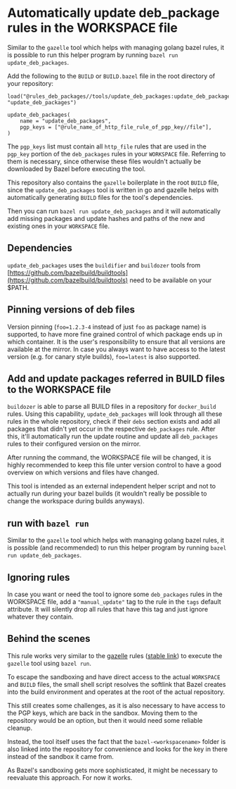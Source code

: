 # Automatically update deb_package rules in the WORKSPACE file
Similar to the `gazelle` tool which helps with managing golang bazel rules, it is possible to run this helper program by running `bazel run update_deb_packages`.

Add the following to the `BUILD` or `BUILD.bazel` file in the root directory of your repository:

```bzl
load("@rules_deb_packages//tools/update_deb_packages:update_deb_packages.bzl", "update_deb_packages")

update_deb_packages(
    name = "update_deb_packages",
    pgp_keys = ["@rule_name_of_http_file_rule_of_pgp_key//file"],
)
```

The `pgp_keys` list must contain all `http_file` rules that are used in the `pgp_key` portion of the `deb_packages` rules in your `WORKSPACE` file.
Referring to them is necessary, since otherwise these files wouldn't actually be downloaded by Bazel before executing the tool.

This repository also contains the `gazelle` boilerplate in the root `BUILD` file, since the `update_deb_packages` tool is written in go and gazelle helps with automatically generating `BUILD` files for the tool's dependencies.

Then you can run `bazel run update_deb_packages` and it will automatically add missing packages and update hashes and paths of the new and existing ones in your `WORKSPACE` file.

## Dependencies

`update_deb_packages` uses the `buildifier` and `buildozer` tools from [https://github.com/bazelbuild/buildtools](https://github.com/bazelbuild/buildtools) need to be available on your $PATH.

## Pinning versions of deb files

Version pinning (`foo=1.2.3-4` instead of just `foo` as package name) is supported, to have more fine grained control of which package ends up in which container.
It is the user's responsibility to ensure that all versions are available at the mirror.
In case you always want to have access to the latest version (e.g. for canary style builds), `foo=latest` is also supported.

## Add and update packages referred in BUILD files to the WORKSPACE file

`buildozer` is able to parse all BUILD files in a repository for `docker_build` rules.
Using this capability, `update_deb_packages` will look through all these rules in the whole repository, check if their `debs` section exists and add all packages that didn't yet occur in the respective `deb_packages` rule.
After this, it'll automatically run the update routine and update all `deb_packages` rules to their configured version on the mirror.

After running the command, the WORKSPACE file will be changed, it is highly recommended to keep this file unter version control to have a good overview on which versions and files have changed.

This tool is intended as an external independent helper script and not to actually run during your bazel builds (it wouldn't really be possible to change the workspace during builds anyways).

## run with `bazel run`

Similar to the `gazelle` tool which helps with managing golang bazel rules, it is possible (and recommended) to run this helper program by running `bazel run update_deb_packages`.

## Ignoring rules

In case you want or need the tool to ignore some `deb_packages` rules in the WORKSPACE file, add a `"manual_update"` tag to the rule in the `tags` default attribute. It will silently drop all rules that have this tag and just ignore whatever they contain.

## Behind the scenes

This rule works very similar to the [gazelle](https://github.com/bazelbuild/rules_go/blob/master/go/private/tools/gazelle.bzl) rules ([stable link](https://github.com/bazelbuild/rules_go/blob/ee1fef7ec1379fcf36c002fd3ac0d00d940b147e/go/private/tools/gazelle.bzl)) to execute the `gazelle` tool using `bazel run`.

To escape the sandboxing and have direct access to the actual `WORKSPACE` and `BUILD` files, the small shell script resolves the softlink that Bazel creates into the build environment and operates at the root of the actual repository.

This still creates some challenges, as it is also necessary to have access to the PGP keys, which are back in the sandbox.
Moving them to the repository would be an option, but then it would need some reliable cleanup.

Instead, the tool itself uses the fact that the `bazel-<workspacename>` folder is also linked into the repository for convenience and looks for the key in there instead of the sandbox it came from.

As Bazel's sandboxing gets more sophisticated, it might be necessary to reevaluate this approach.
For now it works.
